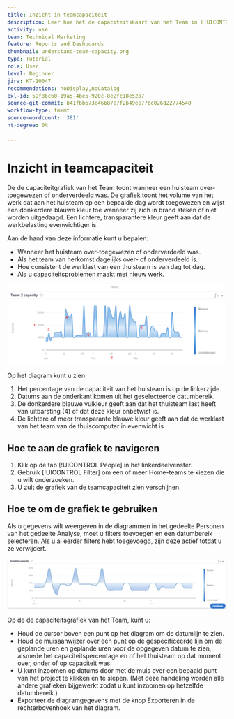 ```yaml
---
title: Inzicht in teamcapaciteit
description: Leer hoe het de capaciteitskaart van het Team in [!UICONTROL Enhanced Analytics] toont wanneer een huisteam over-toegewezen of onderverdeeld was.
activity: use
team: Technical Marketing
feature: Reports and Dashboards
thumbnail: understand-team-capacity.png
type: Tutorial
role: User
level: Beginner
jira: KT-10047
recommendations: noDisplay,noCatalog
exl-id: 59f86c60-19a5-4be6-920c-8e2fc18e52a7
source-git-commit: b41fbb673e46687e7f2b49ee77bc026d22774540
workflow-type: tm+mt
source-wordcount: '381'
ht-degree: 0%

---
```


# Inzicht in teamcapaciteit

De de capaciteitgrafiek van het Team toont wanneer een huisteam over-toegewezen of onderverdeeld was. De grafiek toont het volume van het werk dat aan het huisteam op een bepaalde dag wordt toegewezen en wijst een donkerdere blauwe kleur toe wanneer zij zich in brand steken of niet worden uitgedaagd. Een lichtere, transparantere kleur geeft aan dat de werkbelasting evenwichtiger is.

Aan de hand van deze informatie kunt u bepalen:

* Wanneer het huisteam over-toegewezen of onderverdeeld was.
* Als het team van herkomst dagelijks over- of onderverdeeld is.
* Hoe consistent de werklast van een thuisteam is van dag tot dag.
* Als u capaciteitsproblemen maakt met nieuw werk.

![ een beeld dat een grafiek van de teamcapaciteit met aantallen op gebieden toont die in hieronder kogels worden beschreven ](assets/section-3-4.png)

Op het diagram kunt u zien:

1. Het percentage van de capaciteit van het huisteam is op de linkerzijde.
1. Datums aan de onderkant komen uit het geselecteerde datumbereik.
1. De donkerdere blauwe vulkleur geeft aan dat het thuisteam last heeft van uitbarsting (4) of dat deze kleur onbetwist is.
1. De lichtere of meer transparante blauwe kleur geeft aan dat de werklast van het team van de thuiscomputer in evenwicht is

## Hoe te aan de grafiek te navigeren

1. Klik op de tab [!UICONTROL People] in het linkerdeelvenster.
1. Gebruik [!UICONTROL Filter] om een of meer Home-teams te kiezen die u wilt onderzoeken.
1. U zult de grafiek van de teamcapaciteit zien verschijnen.

## Hoe te om de grafiek te gebruiken

Als u gegevens wilt weergeven in de diagrammen in het gedeelte Personen van het gedeelte Analyse, moet u filters toevoegen en een datumbereik selecteren. Als u al eerder filters hebt toegevoegd, zijn deze actief totdat u ze verwijdert.

![ een beeld dat een grafiek van de teamcapaciteit toont ](assets/section-3-5.png)

Op de de capaciteitsgrafiek van het Team, kunt u:

* Houd de cursor boven een punt op het diagram om de datumlijn te zien.
* Houd de muisaanwijzer over een punt op de gespecificeerde lijn om de geplande uren en geplande uren voor de opgegeven datum te zien, alsmede het capaciteitspercentage en of het thuisteam op dat moment over, onder of op capaciteit was.
* U kunt inzoomen op datums door met de muis over een bepaald punt van het project te klikken en te slepen. (Met deze handeling worden alle andere grafieken bijgewerkt zodat u kunt inzoomen op hetzelfde datumbereik.)
* Exporteer de diagramgegevens met de knop Exporteren in de rechterbovenhoek van het diagram.
